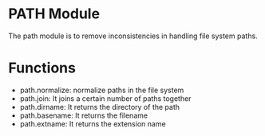 PATH Module
============

The path module is to remove inconsistencies in handling file system paths. 

Functions
=========
- path.normalize: normalize paths in the file system
- path.join: It joins a certain number of paths together
- path.dirname: It returns the directory of the path
- path.basename: It returns the filename
- path.extname: It returns the extension name
